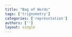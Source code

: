 ```yaml
---
title: "Bag of Words"
tags: ['trignometry']
categories: ['represntation']
authors: ['']
layout: single
---
```

